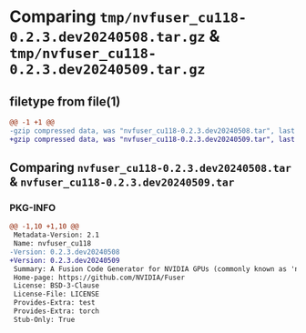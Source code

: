 # Comparing `tmp/nvfuser_cu118-0.2.3.dev20240508.tar.gz` & `tmp/nvfuser_cu118-0.2.3.dev20240509.tar.gz`

## filetype from file(1)

```diff
@@ -1 +1 @@
-gzip compressed data, was "nvfuser_cu118-0.2.3.dev20240508.tar", last modified: Mon Apr  5 07:00:00 1993, max compression
+gzip compressed data, was "nvfuser_cu118-0.2.3.dev20240509.tar", last modified: Mon Apr  5 07:00:00 1993, max compression
```

## Comparing `nvfuser_cu118-0.2.3.dev20240508.tar` & `nvfuser_cu118-0.2.3.dev20240509.tar`

### PKG-INFO

```diff
@@ -1,10 +1,10 @@
 Metadata-Version: 2.1
 Name: nvfuser_cu118
-Version: 0.2.3.dev20240508
+Version: 0.2.3.dev20240509
 Summary: A Fusion Code Generator for NVIDIA GPUs (commonly known as 'nvFuser')
 Home-page: https://github.com/NVIDIA/Fuser
 License: BSD-3-Clause
 License-File: LICENSE
 Provides-Extra: test
 Provides-Extra: torch
 Stub-Only: True
```

